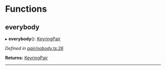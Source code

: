 

# Functions

<a id="everybody"></a>

##  everybody

▸ **everybody**(): [KeyringPair](../interfaces/_types_.keyringpair.md)

*Defined in [pair/nobody.ts:26](https://github.com/polkadot-js/common/blob/3c253ec/packages/keyring/src/pair/nobody.ts#L26)*

**Returns:** [KeyringPair](../interfaces/_types_.keyringpair.md)

___


